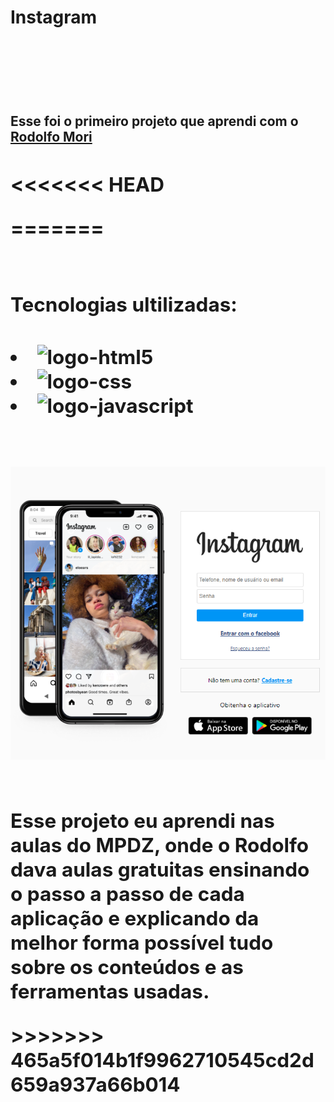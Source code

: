 <h1> Instagram <h1>
<br>
<br>
<h2> Esse foi o primeiro projeto que aprendi com o <a href="https://www.linkedin.com/in/rodolfomori/">Rodolfo Mori<a><h2>
<<<<<<< HEAD
<img rsc="https://github.com/BrunoMoraes24/primeiro-projeto/blob/master/img/imageinsta.png?raw=true">
 
=======
<br>
<br>
<h2>Tecnologias ultilizadas:<h2>
<li><img src="https://img.shields.io/badge/HTML5-E34F26?style=for-the-badge&logo=html5&logoColor=white" alt="logo-html5"/>
<li><img src="https://img.shields.io/badge/CSS-239120?&style=for-the-badge&logo=css3&logoColor=white" alt="logo-css"/>
<li><img src="https://img.shields.io/badge/JavaScript-323330?style=for-the-badge&logo=javascript&logoColor=F7DF1E" alt="logo-javascript">
<br>
<br>
<br>
<img src="https://github.com/BrunoMoraes24/primeiro-projeto/blob/master/img/imageinsta.png?raw=true">
<br>
<br>
<p>Esse projeto eu aprendi nas aulas do MPDZ, onde o Rodolfo dava aulas gratuitas ensinando o passo a passo de cada aplicação e explicando da melhor forma possível tudo sobre os conteúdos e as ferramentas usadas.<p>
>>>>>>> 465a5f014b1f9962710545cd2d659a937a66b014
